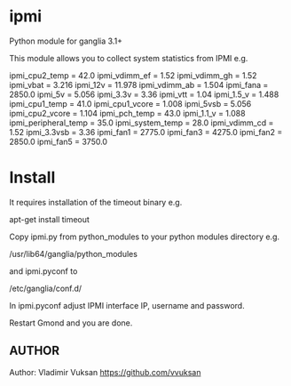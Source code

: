 ipmi
===============

Python module for ganglia 3.1+

This module allows you to collect system statistics from IPMI e.g.

  ipmi_cpu2_temp = 42.0
  ipmi_vdimm_ef = 1.52 
  ipmi_vdimm_gh = 1.52
  ipmi_vbat = 3.216
  ipmi_12v = 11.978
  ipmi_vdimm_ab = 1.504
  ipmi_fana = 2850.0
  ipmi_5v = 5.056
  ipmi_3.3v = 3.36
  ipmi_vtt = 1.04
  ipmi_1.5_v = 1.488
  ipmi_cpu1_temp = 41.0
  ipmi_cpu1_vcore = 1.008
  ipmi_5vsb = 5.056
  ipmi_cpu2_vcore = 1.104
  ipmi_pch_temp = 43.0
  ipmi_1.1_v = 1.088
  ipmi_peripheral_temp = 35.0
  ipmi_system_temp = 28.0
  ipmi_vdimm_cd = 1.52
  ipmi_3.3vsb = 3.36
  ipmi_fan1 = 2775.0
  ipmi_fan3 = 4275.0
  ipmi_fan2 = 2850.0
  ipmi_fan5 = 3750.0


Install 
=============== 

It requires installation of the timeout binary e.g.

  apt-get install timeout

Copy ipmi.py from python_modules to your python modules directory e.g.

  /usr/lib64/ganglia/python_modules

and ipmi.pyconf to

  /etc/ganglia/conf.d/

In ipmi.pyconf adjust IPMI interface IP, username and password.

Restart Gmond and you are done.


## AUTHOR

Author: Vladimir Vuksan https://github.com/vvuksan
